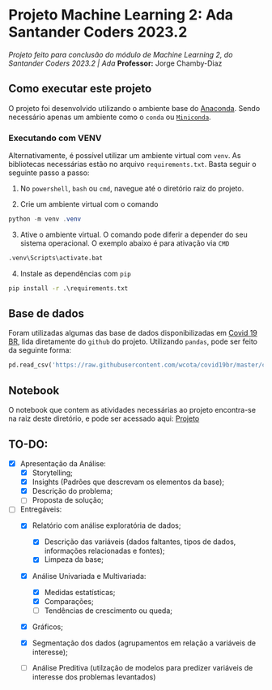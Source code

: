 # Projeto Machine Learning 2: Ada Santander Coders 2023.2
_Projeto feito para conclusão do módulo de Machine Learning 2, do Santander Coders 2023.2 | Ada_
**Professor:** Jorge Chamby-Diaz

## Como executar este projeto
O projeto foi desenvolvido utilizando o ambiente base do [Anaconda](https://www.anaconda.com/products/navigator). Sendo necessário apenas um ambiente como o `conda` ou [`Miniconda`](https://docs.anaconda.com/free/miniconda/).

### Executando com VENV
Alternativamente, é possível utilizar um ambiente virtual com `venv`. As bibliotecas necessárias estão no arquivo `requirements.txt`. Basta seguir o seguinte passo a passo:

1. No `powershell`, `bash` ou `cmd`, navegue até o diretório raiz do projeto.

2. Crie um ambiente virtual com o comando
```powershell
python -m venv .venv
```

3. Ative o ambiente virtual. O comando pode diferir a depender do seu sistema operacional.
O exemplo abaixo é para ativação via `CMD`
```cmd
.venv\Scripts\activate.bat
```

4. Instale as dependências com `pip`
```cmd
pip install -r .\requirements.txt
```

## Base de dados
Foram utilizadas algumas das base de dados disponibilizadas em [Covid 19 BR](https://github.com/wcota/covid19br/), lida diretamente do `github` do projeto. Utilizando `pandas`, pode ser feito da seguinte forma:

```python
pd.read_csv('https://raw.githubusercontent.com/wcota/covid19br/master/cases-brazil-states.csv')
```

## Notebook
O notebook que contem as atividades necessárias ao projeto encontra-se na raiz deste diretório, e pode ser acessado aqui: [Projeto](project_ml2.ipynb)

## TO-DO:
- [X] Apresentação da Análise:
    - [X] Storytelling;
    - [X] Insights (Padrões que descrevam os elementos da base);
    - [X] Descrição do problema;
    - [ ] Proposta de solução;
- [ ] Entregáveis:
    - [X] Relatório com análise exploratória de dados;
        - [X] Descrição das variáveis (dados faltantes, tipos de dados, informações relacionadas e fontes);
        - [X] Limpeza da base;
    - [X] Análise Univariada e Multivariada:
        - [X] Medidas estatísticas;
        - [X] Comparações;
        - [ ] Tendências de crescimento ou queda;
    - [X] Gráficos;
    - [X] Segmentação dos dados (agrupamentos em relação a variáveis de interesse);
    - [ ] Análise Preditiva (utilzação de modelos para predizer variáveis de interesse dos problemas levantados)

